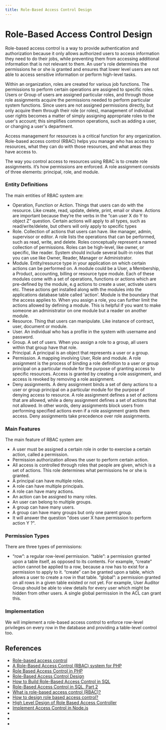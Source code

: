 ```yaml
---
title: Role-Based Access Control Design
---
```

# Role-Based Access Control Design

Role-based access control is a way to provide authentication and authorization because it only allows authorized users
to access information they need to do their jobs, while preventing them from accessing additional information
that is not relevant to them. An user's role determines the permissions he or she is granted
and ensures that lower level users are not able to access sensitive information or perform high-level tasks.

Within an organization, roles are created for various job functions.
The permissions to perform certain operations are assigned to specific roles.
Users or Group of users are assigned particular roles, and through those role assignments acquire
the permissions needed to perform particular system functions. Since users are not assigned permissions directly,
but only acquire them through their role (or roles), management of individual user rights becomes
a matter of simply assigning appropriate roles to the user's account;
this simplifies common operations, such as adding a user, or changing a user's department.

Access management for resources is a critical function for any organization.
Role-based access control (RBAC) helps you manage who has access to resources,
what they can do with those resources, and what areas they have access to.

The way you control access to resources using RBAC is to create role assignments.
it’s how permissions are enforced. A role assignment consists of three elements: principal, role, and module.

### Entity Definitions
The main entities of RBAC system are:
- Operation, Function or Action. Things that users can do with the resource. Like create, read, update, delete, print, email or share.
Actions are important because they’re the verbs in the “can user X do Y to object Z” question.
Certain actions will apply to all types, such as read/write/delete, but others will only apply to specific types
- Role. Collection of actions that users can have. like manager, admin, supervisor or editor.
A role lists the operations that can be performed, such as read, write, and delete.
Roles conceptually represent a named collection of permissions.
Roles can be high-level, like owner, or specific, like reader.
System should include several built-in roles that you can use like Owner, Reader, Manager or Administrator.
- Module. Entity/resource type in your application on which certain actions can be performed on.
A module could be a User, a Membership, a Product, accounting, billing or resource type module.
Each of these modules come with a set of operations, functions or actions which are pre-defined by the module,
e.g actions to create a user, activate users etc. These actions get installed along with the modules
into the applications database table called 'action'.
Module is the boundary that the access applies to. When you assign a role,
you can further limit the actions allowed by defining a module.
This is helpful if you want to make someone an administrator on one module but a reader on another module.
- Resource. Thing that users can manipulate. Like instance of contract, user, document or module.
- User. An individual who has a profile in the system with username and password.
- Group. A set of users. When you assign a role to a group, all users within that group have that role.
- Principal. A principal is an object that represents a user or a group.
- Permission. A mapping involving User, Role and module.
A role assignment is the process of binding a role definition to a user or group principal
on a particular module for the purpose of granting access to specific resources.
Access is granted by creating a role assignment, and access is revoked by removing a role assignment.
- Deny assignments. A deny assignment binds a set of deny actions to a user or group principal
on a particular module for the purpose of denying access to resource.
A role assignment defines a set of actions that are allowed,
while a deny assignment defines a set of actions that not allowed.
In other words, deny assignments block users from performing specified actions
even if a role assignment grants them access.
Deny assignments take precedence over role assignments.

### Main Features
The main feature of RBAC system are:
- A user must be assigned a certain role in order to exercise a certain action, called a permission.
- Permission authorization allows the user to perform certain action.
- All access is controlled through roles that people are given, which is a set of actions.
This role determines what permissions he or she is granted.
- A principal can have multiple roles.
- A role can have multiple principals.
- A role can have many actions.
- An action can be assigned to many roles.
- An user can belong to multiple groups.
- A group can have many users.
- A group can have many groups but only one parent group.
- It will answer the question "does user X have permission to perform action Y ?".

### Permission Types
There are three types of permissions:
- “row”: a regular row-level permission.
“table”: a permission granted upon a table itself, as opposed to its contents.
For example, “create” action cannot be applied to a row, because a row has to exist for a permission to apply to it.
“create” can be granted upon a table, which allows a user to create a row in that table.
“global”: a permission granted on all rows in a given table existed or not yet.
For example, User Auditor Group should be able to view details for every user which might be hidden from other users.
A single global permission in the ACL can grant this.

### Implementation
We will implement a role-based access control to enforce row-level privileges on every row in the database
and providing a table-level control too.

## References
- [Role-based access control](https://en.wikipedia.org/wiki/Role-based_access_control)
- [A Role-Based Access Control (RBAC) system for PHP](https://www.tonymarston.net/php-mysql/role-based-access-control.html)
- [Role Based Access Control in PHP](https://www.sitepoint.com/role-based-access-control-in-php/)
- [Role-Based Access Control Design](https://stackoverflow.com/questions/28157798/is-my-role-based-access-control-a-feasible-solution/28159647#28159647)
- [How to Build Role-Based Access Control in SQL](https://www.xaprb.com/blog/2006/08/16/how-to-build-role-based-access-control-in-sql/)
- [Role-Based Access Control in SQL, Part 2](https://www.xaprb.com/blog/2006/08/18/role-based-access-control-in-sql-part-2/)
- [What is role-based access control (RBAC)?](https://docs.microsoft.com/en-us/azure/role-based-access-control/overview)
- [How to design role based access control?](https://softwareengineering.stackexchange.com/questions/348636/how-to-design-role-based-access-control)
- [High Level Design of Role Based Access Controller](https://cwiki.apache.org/confluence/display/SQOOP/High+Level+Design+of+Role+Based+Access+Controller)
- [Implement Access Control in Node.js](https://blog.nodeswat.com/implement-access-control-in-node-js-8567e7b484d1)
- []()
- []()
- []()
